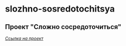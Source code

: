 # slozhno-sosredotochitsya
## Проект "Сложно сосредоточиться"
[*Ссылка на проект*](https://github.com/Radikz2707/slozhno-sosredotochitsya.git)
